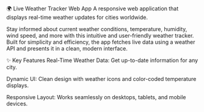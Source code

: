 🌍 Live Weather Tracker Web App
A responsive web application that displays real-time weather updates for cities worldwide.

Stay informed about current weather conditions, temperature, humidity, wind speed, and more with this intuitive and user-friendly weather tracker. Built for simplicity and efficiency, the app fetches live data using a weather API and presents it in a clean, modern interface.

✨ Key Features
Real-Time Weather Data: Get up-to-date information for any city.

Dynamic UI: Clean design with weather icons and color-coded temperature displays.

Responsive Layout: Works seamlessly on desktops, tablets, and mobile devices.
